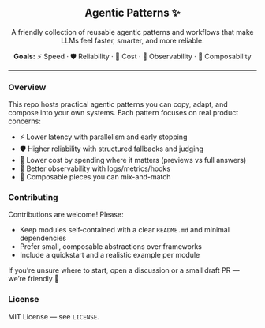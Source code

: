<div align="center">

  <h2>Agentic Patterns ✨</h2>
  <p>A friendly collection of reusable agentic patterns and workflows that make LLMs feel faster, smarter, and more reliable.</p>

  <p>
    <b>Goals:</b> ⚡ Speed · 🛡️ Reliability · 💸 Cost · 👀 Observability · 🧩 Composability
  </p>

</div>

---

### Overview

This repo hosts practical agentic patterns you can copy, adapt, and compose into your own systems. Each pattern focuses on real product concerns:

- ⚡ Lower latency with parallelism and early stopping
- 🛡️ Higher reliability with structured fallbacks and judging
- 💸 Lower cost by spending where it matters (previews vs full answers)
- 👀 Better observability with logs/metrics/hooks
- 🧩 Composable pieces you can mix-and-match

### Contributing

Contributions are welcome! Please:

- Keep modules self‑contained with a clear `README.md` and minimal dependencies
- Prefer small, composable abstractions over frameworks
- Include a quickstart and a realistic example per module

If you’re unsure where to start, open a discussion or a small draft PR — we’re friendly 🙂

### License

MIT License — see `LICENSE`.

